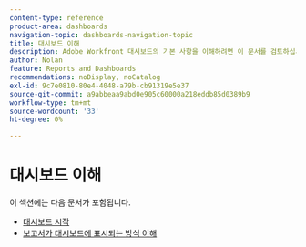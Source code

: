 ```yaml
---
content-type: reference
product-area: dashboards
navigation-topic: dashboards-navigation-topic
title: 대시보드 이해
description: Adobe Workfront 대시보드의 기본 사항을 이해하려면 이 문서를 검토하십시오.
author: Nolan
feature: Reports and Dashboards
recommendations: noDisplay, noCatalog
exl-id: 9c7e0810-80e4-4048-a79b-cb91319e5e37
source-git-commit: a9abbeaa9abd0e905c60000a218eddb85d0389b9
workflow-type: tm+mt
source-wordcount: '33'
ht-degree: 0%

---
```


# 대시보드 이해

<!-- Audited: 1/2025 -->

이 섹션에는 다음 문서가 포함됩니다.

* [대시보드 시작](../../../reports-and-dashboards/dashboards/understanding-dashboards/get-started-dashboards.md)
* [보고서가 대시보드에 표시되는 방식 이해](../../../reports-and-dashboards/dashboards/understanding-dashboards/understand-how-reports-display-dashboard.md)
